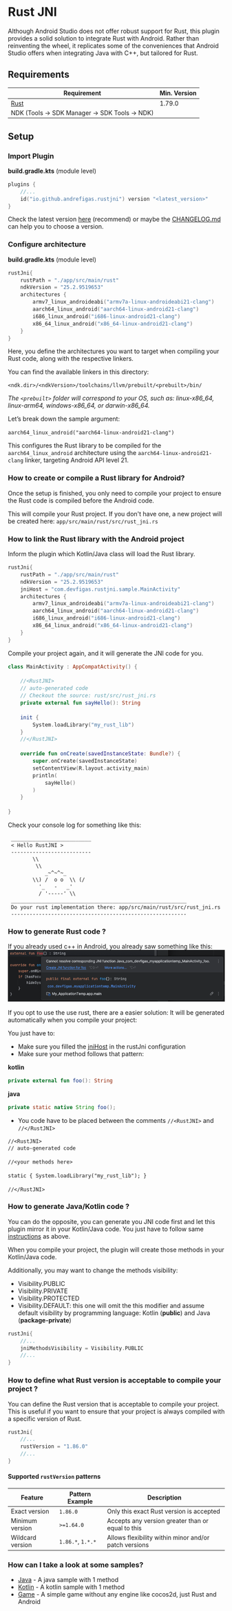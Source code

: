 # Rust JNI

Although Android Studio does not offer robust support for Rust, this plugin provides a solid solution to integrate Rust with Android. Rather than reinventing the wheel, it replicates some of the conveniences that Android Studio offers when integrating Java with C++, but tailored for Rust.

## Requirements

| Requirement                                         | Min. Version |
|-----------------------------------------------------|--------------|
| [Rust](https://www.rust-lang.org/learn/get-started) | 1.79.0       |
| NDK (Tools -> SDK Manager -> SDK Tools -> NDK)      |              |

## Setup

### Import Plugin

**build.gradle.kts** (module level)
```kotlin
plugins {
    //...
    id("io.github.andrefigas.rustjni") version "<latest_version>"
}
```
Check the latest version [here](https://plugins.gradle.org/plugin/io.github.andrefigas.rustjni) (recommend) or maybe the [CHANGELOG.md](./doc/CHANGELOG.md) can help you to choose a version. 

### Configure architecture

**build.gradle.kts** (module level)
```kotlin
rustJni{
    rustPath = "./app/src/main/rust"
    ndkVersion = "25.2.9519653"
    architectures {
        armv7_linux_androideabi("armv7a-linux-androideabi21-clang")
        aarch64_linux_android("aarch64-linux-android21-clang")
        i686_linux_android("i686-linux-android21-clang")
        x86_64_linux_android("x86_64-linux-android21-clang")
    }
}
```
Here, you define the architectures you want to target when compiling your Rust code, along with the respective linkers.

You can find the available linkers in this directory:
```
<ndk.dir>/<ndkVersion>/toolchains/llvm/prebuilt/<prebuilt>/bin/
```
*The `<prebuilt>` folder will correspond to your OS, such as: linux-x86_64, linux-arm64, windows-x86_64, or darwin-x86_64.*

Let’s break down the sample argument:

```aarch64_linux_android("aarch64-linux-android21-clang")```

This configures the Rust library to be compiled for the `aarch64_linux_android` architecture using the `aarch64-linux-android21-clang` linker, targeting Android API level 21.

### How to create or compile a Rust library for Android?

Once the setup is finished, you only need to compile your project to ensure the Rust code is compiled before the Android code.


This will compile your Rust project. If you don't have one, a new project will be created here:
`app/src/main/rust/src/rust_jni.rs`

### How to link the Rust library with the Android project

Inform the plugin which Kotlin/Java class will load the Rust library.

```kotlin
rustJni{
    rustPath = "./app/src/main/rust"
    ndkVersion = "25.2.9519653"
    jniHost = "com.devfigas.rustjni.sample.MainActivity"
    architectures {
        armv7_linux_androideabi("armv7a-linux-androideabi21-clang")
        aarch64_linux_android("aarch64-linux-android21-clang")
        i686_linux_android("i686-linux-android21-clang")
        x86_64_linux_android("x86_64-linux-android21-clang")
    }
}
```

Compile your project again, and it will generate the JNI code for you.

```kotlin
class MainActivity : AppCompatActivity() {

    //<RustJNI>
    // auto-generated code
    // Checkout the source: rust/src/rust_jni.rs
    private external fun sayHello(): String

    init {
        System.loadLibrary("my_rust_lib")
    }
    //</RustJNI>

    override fun onCreate(savedInstanceState: Bundle?) {
        super.onCreate(savedInstanceState)
        setContentView(R.layout.activity_main)
        println(
            sayHello()
        )
    }

}
```
Check your console log for something like this:
```
 __________________________
 < Hello RustJNI >
 --------------------------
        \\
         \\
            _~^~^~_
        \\) /  o o  \\ (/
          '_   -   _'
          / '-----' \\
 _________________________________________________________
 Do your rust implementation there: app/src/main/rust/src/rust_jni.rs
 ---------------------------------------------------------
```

### How to generate Rust code ?

If you already used c++ in Android, you already saw something like this:
![Kt to JNI](./doc/images/kt_to_cpp.png)

If you opt to use the use rust, there are a easier solution: It will be generated automatically when you compile your project:

You just have to:
- Make sure you filled the [jniHost](#how-to-link-the-rust-library-with-the-android-project) in the rustJni configuration
- Make sure your method follows that pattern:

**kotlin**
```kotlin
private external fun foo(): String
```

**java**
```java
private static native String foo();
```

- You code have to be placed between the comments `//<RustJNI>` and `//</RustJNI>`

```
//<RustJNI>
// auto-generated code

//<your methods here>

static { System.loadLibrary("my_rust_lib"); }

//</RustJNI>
```

### How to generate Java/Kotlin code ?

You can do the opposite, you can generate you JNI code first and let this plugin mirror it in your Kotlin/Java code.
You just have to follow same [instructions](#how-to-generate-rust-code) as above.

When you compile your project, the plugin will create those methods in your Kotlin/Java code.

Additionally, you may want to change the methods visibility:

- Visibility.PUBLIC
- Visibility.PRIVATE
- Visibility.PROTECTED
- Visibility.DEFAULT: this one will omit the this modifier and assume default visibility by programming language: Kotlin (**public**) and Java (**package-private**)

```kotlin
rustJni{
    //...
    jniMethodsVisibility = Visibility.PUBLIC
    //...
}
```

### How to define what Rust version is acceptable to compile your project ?

You can define the Rust version that is acceptable to compile your project.
This is useful if you want to ensure that your project is always compiled with a specific version of Rust.

```kotlin
rustJni{
    //...
    rustVersion = "1.86.0"
    //...
}
```

#### Supported `rustVersion` patterns

| Feature           | Pattern Example               | Description                                         |
|------------------|-------------------------------|-----------------------------------------------------|
| Exact version     | `1.86.0`                      | Only this exact Rust version is accepted           |
| Minimum version   | `>=1.64.0`                    | Accepts any version greater than or equal to this  |
| Wildcard version  | `1.86.*`, `1.*.*`             | Allows flexibility within minor and/or patch versions |

### How can I take a look at some samples?

- [Java](./sample/java) - A java sample with 1 method
- [Kotlin](./sample/kotlin) - A kotlin sample with 1 method
- [Game](./sample/game) - A simple game without any engine like cocos2d, just Rust and Android
